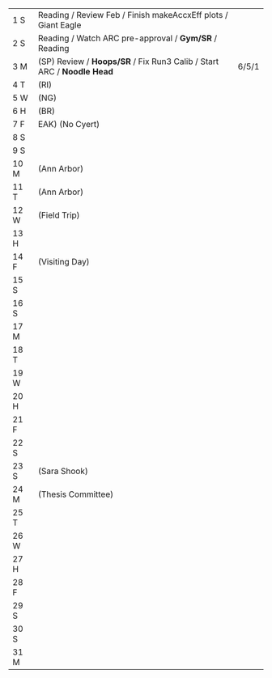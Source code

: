 |      |                                                                           |       |
| ---- | ------------------------------------------------------------------------- | ----- |
| 1  S | Reading / Review Feb / Finish makeAccxEff plots / Giant Eagle             |       |
| 2  S | Reading / Watch ARC pre-approval / **Gym/SR** / Reading                   |       |
| 3  M | (SP) Review / **Hoops/SR** / Fix Run3 Calib / Start ARC / **Noodle Head** | 6/5/1 |
| 4  T | (RI)                                                                      |       |
| 5  W | (NG)                                                                      |       |
| 6  H | (BR)                                                                      |       |
| 7  F | EAK) (No Cyert)                                                           |       |
| 8  S |                                                                           |       |
| 9  S |                                                                           |       |
| 10 M | (Ann Arbor)                                                               |       |
| 11 T | (Ann Arbor)                                                               |       |
| 12 W | (Field Trip)                                                              |       |
| 13 H |                                                                           |       |
| 14 F | (Visiting Day)                                                            |       |
| 15 S |                                                                           |       |
| 16 S |                                                                           |       |
| 17 M |                                                                           |       |
| 18 T |                                                                           |       |
| 19 W |                                                                           |       |
| 20 H |                                                                           |       |
| 21 F |                                                                           |       |
| 22 S |                                                                           |       |
| 23 S | (Sara Shook)                                                              |       |
| 24 M | (Thesis Committee)                                                        |       |
| 25 T |                                                                           |       |
| 26 W |                                                                           |       |
| 27 H |                                                                           |       |
| 28 F |                                                                           |       |
| 29 S |                                                                           |       |
| 30 S |                                                                           |       |
| 31 M |                                                                           |       |
